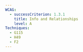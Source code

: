 ```yaml
---
WCAG:
  - successCriterion: 1.3.1
    title: Info and Relationships
    level: A
Techniques:
  - G115
  - H49
  - F2
---
```

